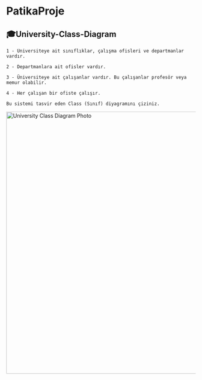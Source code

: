 # PatikaProje
## 🎓University-Class-Diagram
```
1 - Üniversiteye ait sınıflıklar, çalışma ofisleri ve departmanlar vardır.

2 - Departmanlara ait ofisler vardır.

3 - Üniversiteye ait çalışanlar vardır. Bu çalışanlar profesör veya memur olabilir.

4 - Her çalışan bir ofiste çalışır.

Bu sistemi tasvir eden Class (Sınıf) diyagramını çiziniz.
```

<img width="695" alt="University Class Diagram Photo" src="https://github.com/user-attachments/assets/f03bcfac-653c-444e-b3f1-cf0fff837807">
